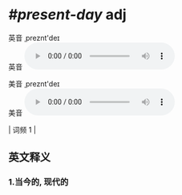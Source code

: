 # ***\#present-day*** adj
英音 ˌpreznt'deɪ  
英音
<audio src="./media/present-day1.aac" controls="controls"></audio>

美音 ˌpreznt'deɪ  
美音
<audio src="./media/present-day2.aac" controls="controls"></audio>



| 词频 1 |  

英文释义
---
### 1.**当今的, 现代的**  


